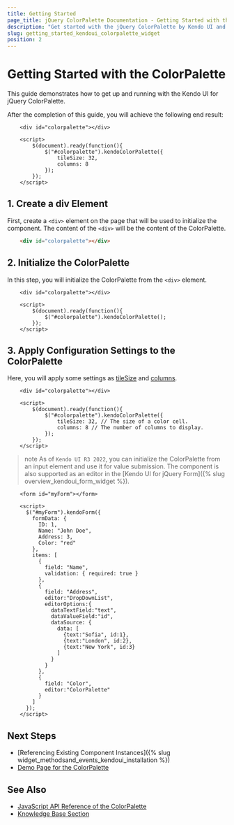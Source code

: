 ```yaml
---
title: Getting Started
page_title: jQuery ColorPalette Documentation - Getting Started with the ColorPalette
description: "Get started with the jQuery ColorPalette by Kendo UI and learn how to create and initialize the component."
slug: getting_started_kendoui_colorpalette_widget
position: 2
---
```



# Getting Started with the ColorPalette 

This guide demonstrates how to get up and running with the Kendo UI for jQuery ColorPalette.

After the completion of this guide, you will achieve the following end result:

```dojo
    <div id="colorpalette"></div>

    <script>
        $(document).ready(function(){
            $("#colorpalette").kendoColorPalette({
                tileSize: 32,
                columns: 8
            });
        });
    </script>
```

## 1. Create a div Element

First, create a `<div>` element on the page that will be used to initialize the component. The content of the `<div>` will be the content of the ColorPalette.

```html
    <div id="colorpalette"></div>
```

## 2. Initialize the ColorPalette

In this step, you will initialize the ColorPalette from the `<div>` element.

```dojo
    <div id="colorpalette"></div>

    <script>
        $(document).ready(function(){
            $("#colorpalette").kendoColorPalette();
        });
    </script>
```

## 3. Apply Configuration Settings to the ColorPalette

Here, you will apply some settings as [tileSize](/api/javascript/ui/colorpalette/configuration/tilesize) and [columns](/api/javascript/ui/colorpalette/configuration/columns).

```dojo
    <div id="colorpalette"></div>

    <script>
        $(document).ready(function(){
            $("#colorpalette").kendoColorPalette({
                tileSize: 32, // The size of a color cell.
                columns: 8 // The number of columns to display.
            });
        });
    </script>
```

>note As of `Kendo UI R3 2022`, you can initialize the ColorPalette from an input element and use it for value submission. The component is also supported as an editor in the [Kendo UI for jQuery Form]({% slug overview_kendoui_form_widget %}).

```dojo
    <form id="myForm"></form>

    <script>
      $("#myForm").kendoForm({
        formData: {
          ID: 1,
          Name: "John Doe",
          Address: 3,
          Color: "red"
        },
        items: [
          {
            field: "Name",
            validation: { required: true }
          },
          {
            field: "Address",
            editor:"DropDownList",
            editorOptions:{
              dataTextField:"text",
              dataValueField:"id",
              dataSource: {
                data: [
                  {text:"Sofia", id:1},
                  {text:"London", id:2},
                  {text:"New York", id:3}
                ]
              }
            }
          },
          {
            field: "Color",
            editor:"ColorPalette"
          }
        ]
      });
    </script>
```

## Next Steps

* [Referencing Existing Component Instances]({% slug widget_methodsand_events_kendoui_installation %})
* [Demo Page for the ColorPalette](https://demos.telerik.com/kendo-ui/colorpalette/index)

## See Also 

* [JavaScript API Reference of the ColorPalette](/api/javascript/ui/colorpalette)
* [Knowledge Base Section](/knowledge-base)



